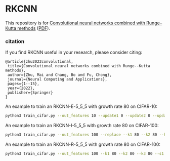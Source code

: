 # RKCNN


This repository is for [Convolutional neural networks combined with Runge–Kutta methods](https://link.springer.com/article/10.1007/s00521-022-07785-2) ([PDF](https://rdcu.be/cXBna)).

### citation
If you find RKCNN useful in your research, please consider citing:

	@article{zhu2022convolutional,
	 title={Convolutional neural networks combined with Runge--Kutta methods},
	 author={Zhu, Mai and Chang, Bo and Fu, Chong},
	 journal={Neural Computing and Applications},
	 pages={1--15},
	 year={2022},
	 publisher={Springer}
	}

An example to train an RKCNN-E-5_5_5 with growth rate 80 on CIFAR-10:

```bash
python3 train_cifar.py --out_features 10 --update1 0 --update2 0 --update3 0 --k1 80 --k2 80 --k3 80 --s1 5 --s2 5 --s3 5 --batch-size 32 --attention --bottleneck
```

An example to train an RKCNN-I-5_5_5 with growth rate 80 on CIFAR-100:

```bash
python3 train_cifar.py --out_features 100 --replace --k1 80 --k2 80 --k3 80 --s1 5 --s2 5 --s3 5 --batch-size 32 --attention --bottleneck
```

An example to train an RKCNN-R-5_5_5 with growth rate 80 on CIFAR-100:

```bash
python3 train_cifar.py --out_features 100 --k1 80 --k2 80 --k3 80 --s1 5 --s2 5 --s3 5 --batch-size 32 --attention --bottleneck
```

